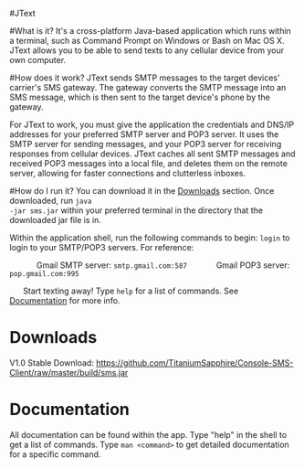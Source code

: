 #JText

#What is it?
It's a cross-platform Java-based application which runs within a terminal, such as Command Prompt on Windows or Bash on Mac OS X. JText allows you to be able to send texts to any cellular device from your own computer.

#How does it work?
JText sends SMTP messages to the target devices' carrier's SMS gateway. The gateway converts the SMTP message into an SMS message, which is then sent to the target device's phone by the gateway.

For JText to work, you must give the application the credentials and DNS/IP addresses for your preferred SMTP server and POP3 server. It uses the SMTP server for sending messages, and your POP3 server for receiving responses from cellular devices. JText caches all sent SMTP messages and received POP3 messages into a local file, and deletes them on the remote server, allowing for faster connections and clutterless inboxes. 

#How do I run it?
You can download it in the [Downloads](#downloads) section. Once downloaded, run <code>java -jar sms.jar</code> within your preferred terminal in the directory that the downloaded jar file is in.

Within the application shell, run the following commands to begin:
    <code>login</code> to login to your SMTP/POP3 servers. For reference:

&nbsp;&nbsp;&nbsp;&nbsp;&nbsp;&nbsp;&nbsp;&nbsp;&nbsp;&nbsp;&nbsp;&nbsp;Gmail SMTP server: <code>smtp.gmail.com:587</code>
&nbsp;&nbsp;&nbsp;&nbsp;&nbsp;&nbsp;&nbsp;&nbsp;&nbsp;&nbsp;&nbsp;&nbsp;Gmail POP3 server: <code>pop.gmail.com:995</code>

&nbsp;&nbsp;&nbsp;&nbsp;&nbsp;&nbsp;Start texting away! Type <code>help</code> for a list of commands. See [Documentation](#documentation) for more info.

# Downloads
V1.0 Stable Download: https://github.com/TitaniumSapphire/Console-SMS-Client/raw/master/build/sms.jar

# Documentation
All documentation can be found within the app. Type "help" in the shell to get a list of commands. Type <code>man \<command\></code> to get detailed documentation for a specific command.
